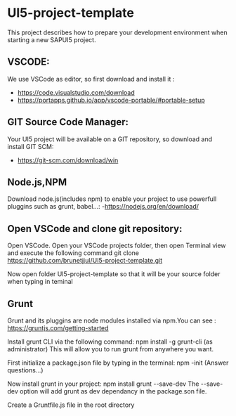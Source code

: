 # UI5-project-template

This project describes how to prepare your development environment when starting a new SAPUI5 project.

VSCODE:
-------
We use VSCode as editor, so first download and install it : 
  - https://code.visualstudio.com/download
  - https://portapps.github.io/app/vscode-portable/#portable-setup
  
GIT Source Code Manager:
------------------------
Your UI5 project will be available on a GIT repository, so download and install GIT SCM:
  - https://git-scm.com/download/win
  
  
Node.js,NPM
-----------
Download node.js(includes npm) to enable your project to use powerfull pluggins such as grunt, babel...:
  -https://nodejs.org/en/download/

Open VSCode and clone git repository:
----------------------------
Open VSCode. Open your VSCode projects folder, then open Terminal view and execute the following command
git clone https://github.com/brunetjjul/UI5-project-template.git

Now open folder UI5-project-template so that it will be your source folder when typing in teminal

Grunt
-----
Grunt and its pluggins are node modules installed via npm.You can see : https://gruntjs.com/getting-started

Install grunt CLI via the following command:
npm install -g grunt-cli (as administrator)
This will allow you to run grunt from anywhere you want.

First initialize a package.json file by typing in the terminal:
npm -init (Answer questions...)

Now install grunt in your project:
npm install grunt --save-dev
The --save-dev option will add grunt as dev dependancy in the package.son file.

Create a Gruntfile.js file in the root directory



  
